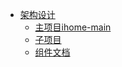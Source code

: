 * [架构设计](架构设计.md)
    * [主项目ihome-main](主项目ihome-main.md)
    * [子项目](子项目.md)
    * [组件文档](组件文档.md)
